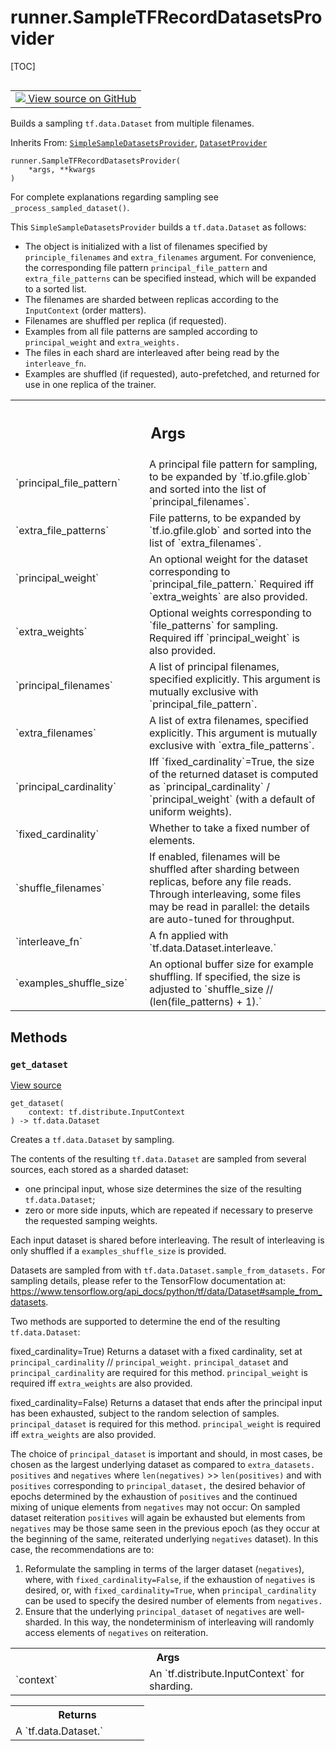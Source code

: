 <!-- lint-g3mark -->

# runner.SampleTFRecordDatasetsProvider

[TOC]

<!-- Insert buttons and diff -->

<table class="tfo-notebook-buttons tfo-api nocontent" align="left">
<td>
  <a target="_blank" href="https://github.com/tensorflow/gnn/tree/master/tensorflow_gnn/runner/input/datasets.py#L449-L455">
    <img src="https://www.tensorflow.org/images/GitHub-Mark-32px.png" />
    View source on GitHub
  </a>
</td>
</table>

Builds a sampling `tf.data.Dataset` from multiple filenames.

Inherits From:
[`SimpleSampleDatasetsProvider`](../runner/SimpleSampleDatasetsProvider.md),
[`DatasetProvider`](../runner/DatasetProvider.md)

<pre class="devsite-click-to-copy prettyprint lang-py tfo-signature-link">
<code>runner.SampleTFRecordDatasetsProvider(
    *args, **kwargs
)
</code></pre>

<!-- Placeholder for "Used in" -->

For complete explanations regarding sampling see `_process_sampled_dataset()`.

This `SimpleSampleDatasetsProvider` builds a `tf.data.Dataset` as follows:

  - The object is initialized with a list of filenames specified by
    `principle_filenames` and `extra_filenames` argument. For convenience, the
    corresponding file pattern `principal_file_pattern` and
    `extra_file_patterns` can be specified instead, which will be expanded to a
    sorted list.
  - The filenames are sharded between replicas according to the `InputContext`
    (order matters).
  - Filenames are shuffled per replica (if requested).
  - Examples from all file patterns are sampled according to `principal_weight`
    and `extra_weights.`
  - The files in each shard are interleaved after being read by the
    `interleave_fn`.
  - Examples are shuffled (if requested), auto-prefetched, and returned for use
    in one replica of the trainer.

<!-- Tabular view -->

 <table class="responsive fixed orange">
<colgroup><col width="214px"><col></colgroup>
<tr><th colspan="2"><h2 class="add-link">Args</h2></th></tr>

<tr>
<td>
`principal_file_pattern`<a id="principal_file_pattern"></a>
</td>
<td>
A principal file pattern for sampling, to be
expanded by `tf.io.gfile.glob` and sorted into the list of
`principal_filenames`.
</td>
</tr><tr>
<td>
`extra_file_patterns`<a id="extra_file_patterns"></a>
</td>
<td>
File patterns, to be expanded by `tf.io.gfile.glob`
and sorted into the list of `extra_filenames`.
</td>
</tr><tr>
<td>
`principal_weight`<a id="principal_weight"></a>
</td>
<td>
An optional weight for the dataset corresponding to
`principal_file_pattern.` Required iff `extra_weights` are also
provided.
</td>
</tr><tr>
<td>
`extra_weights`<a id="extra_weights"></a>
</td>
<td>
Optional weights corresponding to `file_patterns` for
sampling. Required iff `principal_weight` is also provided.
</td>
</tr><tr>
<td>
`principal_filenames`<a id="principal_filenames"></a>
</td>
<td>
A list of principal filenames, specified explicitly.
This argument is mutually exclusive with `principal_file_pattern`.
</td>
</tr><tr>
<td>
`extra_filenames`<a id="extra_filenames"></a>
</td>
<td>
A list of extra filenames, specified explicitly.
This argument is mutually exclusive with `extra_file_patterns`.
</td>
</tr><tr>
<td>
`principal_cardinality`<a id="principal_cardinality"></a>
</td>
<td>
Iff `fixed_cardinality`=True, the size of the
returned dataset is computed as `principal_cardinality` /
`principal_weight` (with a default of uniform weights).
</td>
</tr><tr>
<td>
`fixed_cardinality`<a id="fixed_cardinality"></a>
</td>
<td>
Whether to take a fixed number of elements.
</td>
</tr><tr>
<td>
`shuffle_filenames`<a id="shuffle_filenames"></a>
</td>
<td>
If enabled, filenames will be shuffled after sharding
 between replicas, before any file reads. Through interleaving, some
files may be read in parallel: the details are auto-tuned for throughput.
</td>
</tr><tr>
<td>
`interleave_fn`<a id="interleave_fn"></a>
</td>
<td>
A fn applied with `tf.data.Dataset.interleave.`
</td>
</tr><tr>
<td>
`examples_shuffle_size`<a id="examples_shuffle_size"></a>
</td>
<td>
An optional buffer size for example shuffling. If
specified, the size is adjusted to `shuffle_size //
(len(file_patterns) + 1).`
</td>
</tr>
</table>

## Methods

<h3 id="get_dataset"><code>get_dataset</code></h3>

<a target="_blank" class="external" href="https://github.com/tensorflow/gnn/tree/master/tensorflow_gnn/runner/input/datasets.py#L360-L437">View
source</a>

<pre class="devsite-click-to-copy prettyprint lang-py tfo-signature-link">
<code>get_dataset(
    context: tf.distribute.InputContext
) -> tf.data.Dataset
</code></pre>

Creates a `tf.data.Dataset` by sampling.

The contents of the resulting `tf.data.Dataset` are sampled from several
sources, each stored as a sharded dataset:

  - one principal input, whose size determines the size of the resulting
    `tf.data.Dataset`;
  - zero or more side inputs, which are repeated if necessary to preserve the
    requested samping weights.

Each input dataset is shared before interleaving. The result of interleaving is
only shuffled if a `examples_shuffle_size` is provided.

Datasets are sampled from with `tf.data.Dataset.sample_from_datasets.` For
sampling details, please refer to the TensorFlow documentation at:
<https://www.tensorflow.org/api_docs/python/tf/data/Dataset#sample_from_datasets>.

Two methods are supported to determine the end of the resulting
`tf.data.Dataset`:

fixed_cardinality=True) Returns a dataset with a fixed cardinality, set at
`principal_cardinality` // `principal_weight.` `principal_dataset` and
`principal_cardinality` are required for this method. `principal_weight` is
required iff `extra_weights` are also provided.

fixed_cardinality=False) Returns a dataset that ends after the principal input
has been exhausted, subject to the random selection of samples.
`principal_dataset` is required for this method. `principal_weight` is required
iff `extra_weights` are also provided.

The choice of `principal_dataset` is important and should, in most cases, be
chosen as the largest underlying dataset as compared to `extra_datasets.`
`positives` and `negatives` where `len(negatives)` \>\> `len(positives)` and
with `positives` corresponding to `principal_dataset,` the desired behavior of
epochs determined by the exhaustion of `positives` and the continued mixing of
unique elements from `negatives` may not occur: On sampled dataset reiteration
`positives` will again be exhausted but elements from `negatives` may be those
same seen in the previous epoch (as they occur at the beginning of the same,
reiterated underlying `negatives` dataset). In this case, the recommendations
are to:

1)  Reformulate the sampling in terms of the larger dataset (`negatives`),
    where, with `fixed_cardinality=False`, if the exhaustion of `negatives` is
    desired, or, with `fixed_cardinality=True`, when `principal_cardinality` can
    be used to specify the desired number of elements from `negatives.`
2)  Ensure that the underlying `principal_dataset` of `negatives` are
    well-sharded. In this way, the nondeterminism of interleaving will randomly
    access elements of `negatives` on reiteration.

<!-- Tabular view -->

 <table class="responsive fixed orange">
<colgroup><col width="214px"><col></colgroup>
<tr><th colspan="2">Args</th></tr>

<tr>
<td>
`context`
</td>
<td>
An `tf.distribute.InputContext` for sharding.
</td>
</tr>
</table>

<!-- Tabular view -->

 <table class="responsive fixed orange">
<colgroup><col width="214px"><col></colgroup>
<tr><th colspan="2">Returns</th></tr>
<tr class="alt">
<td colspan="2">
A `tf.data.Dataset.`
</td>
</tr>

</table>
